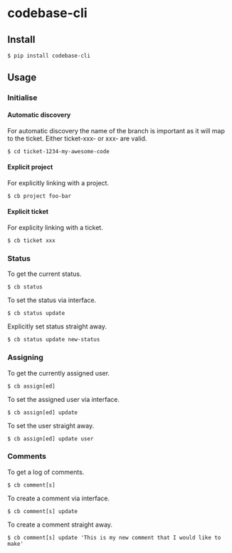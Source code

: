 # codebase-cli

## Install

    $ pip install codebase-cli
 
## Usage

### Initialise

#### Automatic discovery

For automatic discovery the name of the branch is important as it will map to the ticket. Either ticket-xxx- or xxx- are valid.

    $ cd ticket-1234-my-awesome-code
    
#### Explicit project

For explicitly linking with a project.

    $ cb project foo-bar
    
#### Explicit ticket

For explicity linking with a ticket.

    $ cb ticket xxx
    
### Status

To get the current status.

    $ cb status
    
To set the status via interface.

    $ cb status update
    
Explicitly set status straight away.

    $ cb status update new-status

### Assigning

To get the currently assigned user.

    $ cb assign[ed]
    
To set the assigned user via interface.

    $ cb assign[ed] update
    
To set the user straight away.

    $ cb assign[ed] update user
    
### Comments

To get a log of comments.

    $ cb comment[s]
    
To create a comment via interface.

    $ cb comment[s] update
    
To create a comment straight away.

    $ cb comment[s] update 'This is my new comment that I would like to make'
